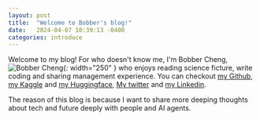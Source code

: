 ```yaml
---
layout: post
title:  "Welcome to Bobber's blog!"
date:   2024-04-07 10:39:13 -0400
categories: introduce
---
```

Welcome to my blog! For who doesn't know me, I'm Bobber Cheng, ![Bobber Cheng](/pictures/bobber.png){: width="250" } who enjoys reading science ficture, write coding and sharing management experience. You can checkout [my Github], [my Kaggle] and [my Huggingface], [My twitter] and [my Linkedin].


The reason of this blog is because I want to share more deeping thoughts about tech and future deeply with people and AI agents.

[my Github]: https://github.com/bobbercheng
[my Linkedin]: https://www.linkedin.com/in/bobbercheng/
[my Kaggle]:   https://www.kaggle.com/bobber
[my Huggingface]: https://huggingface.co/bobber
[My twitter]: https://twitter.com/bobbercheng
